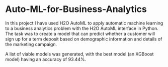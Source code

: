 # Auto-ML-for-Business-Analytics

In this project I have used H2O AutoML to apply automatic machine learning to a business analytics problem with the H2O AutoML interface in Python. The task was to create a model that can predict whether a customer will sign up for a term deposit based on demographic information and details of the marketing campaign.

A list of viable models was generated, with the best model (an XGBoost model) having an accuracy of 93.44%.

